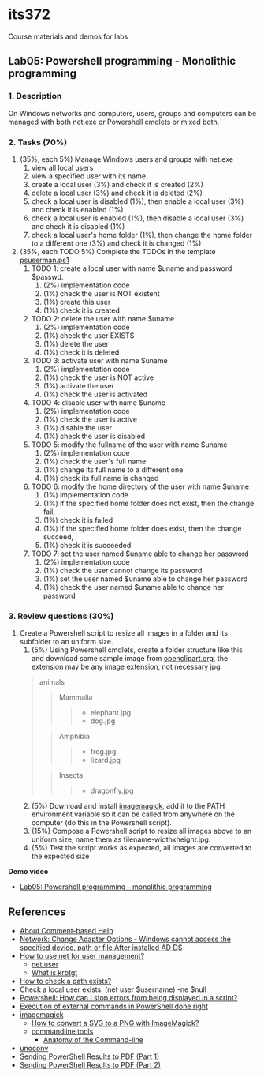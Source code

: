 # its372
Course materials and demos for labs

## Lab05: Powershell programming - Monolithic programming

### 1. Description
On Windows networks and computers, users, groups and computers can be managed with both net.exe or Powershell cmdlets or mixed both.

### 2. Tasks (70%)
1. (35%, each 5%) Manage Windows users and groups with net.exe
   1. view all local users
   2. view a specified user with its name
   3. create a local user (3%) and check it is created (2%)
   4. delete a local user (3%) and check it is deleted (2%)
   5. check a local user is disabled (1%), then enable a local user (3%) and check it is enabled (1%)
   6. check a local user is enabled (1%), then disable a local user (3%) and check it is disabled (1%)
   7. check a local user's home folder (1%), then change the home folder to a different one (3%) and check it is changed (1%)
2. (35%, each TODO 5%) Complete the TODOs in the template [psuserman.ps1](code/psuserman.ps1)
   1. TODO 1: create a local user with name $uname and password $passwd.
      1. (2%) implementation code
      2. (1%) check the user is NOT existent
      3. (1%) create this user
      4. (1%) check it is created
   2. TODO 2: delete the user with name $uname
      1. (2%) implementation code
      2. (1%) check the user EXISTS
      3. (1%) delete the user
      4. (1%) check it is deleted
   3. TODO 3: activate user with name $uname
      1. (2%) implementation code
      2. (1%) check the user is NOT active
      3. (1%) activate the user
      4. (1%) check the user is activated
   4. TODO 4: disable user with name $uname
      1. (2%) implementation code
      2. (1%) check the user is active
      3. (1%) disable the user
      4. (1%) check the user is disabled
   5. TODO 5: modify the fullname of the user with name $uname
      1. (2%) implementation code
      2. (1%) check the user's full name
      3. (1%) change its full name to a different one
      4. (1%) check its full name is changed
   6. TODO 6: modify the home directory of the user with name $uname
      1. (1%) implementation code
      2. (1%) if the specified home folder does not exist, then the change fail, 
      3. (1%) check it is failed
      4. (1%) if the specified home folder does exist, then the change succeed, 
      5. (1%) check it is succeeded
   7. TODO 7: set the user named $uname able to change her password
      1. (2%) implementation code
      2. (1%) check the user cannot change its password
      3. (1%) set the user named $uname able to change her password
      4. (1%) check the user named $uname able to change her password

### 3. Review questions (30%)
1. Create a Powershell script to resize all images in a folder and its subfolder to an uniform size.
   1. (5%) Using Powershell cmdlets, create a folder structure like this and download some sample image from [openclipart.org](https://openclipart.org/), the extension may be any image extension, not necessary jpg.
   >animals 
   >
   >> Mammalia
   >>> - elephant.jpg
   >>> - dog.jpg
   >
   >> Amphibia
   >>> - frog.jpg
   >>> - lizard.jpg
   >
   >> Insecta
   >>> - dragonfly.jpg
   2. (5%) Download and install [imagemagick](https://imagemagick.org/), add it to the PATH environment variable so it can be called from anywhere on the computer (do this in the Powershell script).
   3. (15%) Compose a Powershell script to resize all images above to an uniform size, name them as filename-widthxheight.jpg.
   4. (5%) Test the script works as expected, all images are converted to the expected size

**Demo video**

* [Lab05: Powershell programming - monolithic programming](https://youtu.be/20crjlu_fBM)

## References
* [About Comment-based Help](https://docs.microsoft.com/en-us/powershell/module/microsoft.powershell.core/about/about_comment_based_help?)
* [Network: Change Adapter Options - Windows cannot access the specified device, path or file After installed AD DS](https://social.technet.microsoft.com/Forums/en-US/3e4d3515-8e27-40a3-a37a-d571a3554f2b/network-change-adapter-options-windows-cannot-access-the-specified-device-path-or-file?forum=winserverManagement)
* [How to use net for user management?](https://www.lifewire.com/net-user-command-2618097)
  * [net user](https://docs.microsoft.com/en-us/previous-versions/windows/it-pro/windows-server-2012-r2-and-2012/cc771865(v=ws.11))
  * [What is krbtgt](https://www.kjctech.net/do-you-need-to-update-krbtgt-account-password/)
* [How to check a path exists?](https://stackoverflow.com/questions/31888580/a-better-way-to-check-if-a-path-exists-or-not-in-powershell/31896279)
* Check a local user exists: (net user $username) -ne $null
* [Powershell: How can I stop errors from being displayed in a script?](https://stackoverflow.com/questions/8388650/powershell-how-can-i-stop-errors-from-being-displayed-in-a-script)
* [Execution of external commands in PowerShell done right](https://mnaoumov.wordpress.com/2015/01/11/execution-of-external-commands-in-powershell-done-right/)
* [imagemagick](https://imagemagick.org/)
  * [How to convert a SVG to a PNG with ImageMagick?](https://stackoverflow.com/questions/9853325/how-to-convert-a-svg-to-a-png-with-imagemagick)
  * [commandline tools](https://imagemagick.org/script/command-line-tools.php)
    * [Anatomy of the Command-line](https://imagemagick.org/script/command-line-processing.php)
* [unoconv](https://github.com/unoconv/unoconv)
* [Sending PowerShell Results to PDF (Part 1)](https://community.idera.com/database-tools/powershell/powertips/b/tips/posts/sending-powershell-results-to-pdf-part-1)
* [Sending PowerShell Results to PDF (Part 2)](https://community.idera.com/database-tools/powershell/powertips/b/tips/posts/sending-powershell-results-to-pdf-part-2)
